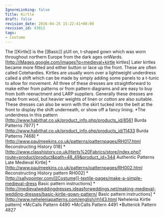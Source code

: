 ```yaml
---
IgnoreLinking: false
Title: Kirtle
draft: false
revision_date: 2016-04-25 15:22:41+00:00
revision_id: 43812
tags:
- Costume
---
```


The [[Kirtle]] is the [[Basic]] pUll on, t-shaped gown which was worn throughout northern Europe from the dark ages onWards. [http://iMages.google.com/images?q=medieval+kirtle kirtles] Later kirtles became more fitted and either button or lace up the front. These are often called Cotehardies.
Kirtles are usually worn over a lightweight underdress called a shift which can be made by simply adding some panels to a t-tunic to allow for movement. All three of these dresses are straightforward to make either from patterns or from pattern diagrams and are easy to buy from both reenactment and LARP suppliers. Generally these dresses are made from wool, but heavier weights of linen or cotton are also suitable. 
These dresses can also be worn with the skirt tucked into the belt at the front to display the shift underneath, or show off a fancy lining. 
*The underdress in this pattern [http://www.habithat.co.uk/product_info.php/products_id/8561 Burda Patterns 7977]
*[http://www.habithat.co.uk/product_info.php/products_id/11433 Burda Patterns 7468]
*[http://www.paulmeekins.co.uk/patterns/patternpages/RH017.html Reconstructing History 018]
*[http://www.classhistory.co.uk/Herts%20Fabrics/store/index.php?route=product/product&path=48_49&product_id=344 Authentic Patterns Late Medieval Kirtle]
*[http://www.paulmeekins.co.uk/patterns/patternpages/RH002.html Reconstructing History pattern RH002]
*[http://sallypointer.com/[[Costume]]-textile-pages/make-a-simple-medieval-dress Basic pattern instructions]
*[http://medievalweddingdresses.ideasforweddings.net/making-medieval-wedding-dresses/basic-kirtle-gown-pattern/ Basic pattern instructions]
*[http://www.neheleniapatterns.com/english/rh143.html Nehelenia Kirtle pattern]
*McCalls Pattern 4490
*McCalls Pattern 4491
*Butterick Pattern 4827